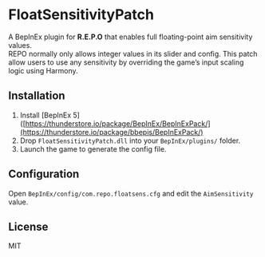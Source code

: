 # FloatSensitivityPatch

A BepInEx plugin for **R.E.P.O** that enables full floating-point aim sensitivity values.  
REPO normally only allows integer values in its slider and config. This patch allow users to use any sensitivity by overriding the game’s input scaling logic using Harmony.

## Installation
1. Install [BepInEx 5]([https://thunderstore.io/package/BepInEx/BepInExPack/](https://thunderstore.io/package/bbepis/BepInExPack/)
2. Drop `FloatSensitivityPatch.dll` into your `BepInEx/plugins/` folder.
3. Launch the game to generate the config file.

## Configuration
Open `BepInEx/config/com.repo.floatsens.cfg` and edit the `AimSensitivity` value.

## License
MIT
